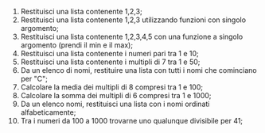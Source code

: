 1. Restituisci una lista contenente 1,2,3;
2. Restituisci una lista contenente 1,2,3 utilizzando funzioni con singolo argomento;
3. Restituisci una lista contenente 1,2,3,4,5 con una funzione a singolo argomento (prendi il min e il max);
4. Restituisci una lista contenente i numeri pari tra 1 e 10;
5. Restituisci una lista contenente i multipli di 7 tra 1 e 50;
6. Da un elenco di nomi, restituire una lista con tutti i nomi che cominciano per "C";
7. Calcolare la media dei multipli di 8 compresi tra 1 e 100;
8. Calcolare la somma dei multipli di 6 compresi tra 1 e 1000;
9. Da un elenco nomi, restituisci una lista con i nomi ordinati alfabeticamente;
10. Tra i numeri da 100 a 1000 trovarne uno qualunque divisibile per 41;